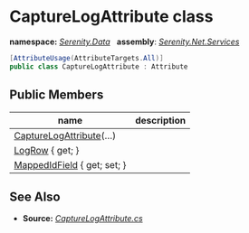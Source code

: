 # CaptureLogAttribute class
**namespace:** *[Serenity.Data](../README.md#serenity.data-namespace)*   **assembly**: *[Serenity.Net.Services](../README.md)*

```csharp
[AttributeUsage(AttributeTargets.All)]
public class CaptureLogAttribute : Attribute
```

## Public Members

| name | description |
| --- | --- |
| [CaptureLogAttribute](CaptureLogAttribute/CaptureLogAttribute.md)(…) |  |
| [LogRow](CaptureLogAttribute/LogRow.md) { get; } |  |
| [MappedIdField](CaptureLogAttribute/MappedIdField.md) { get; set; } |  |

## See Also

* **Source:** *[CaptureLogAttribute.cs](https://github.com/serenity-is/Serenity/blob/master/src/Serenity.Net.Services/RequestHandlers/IntegratedFeatures/CaptureLog/CaptureLogAttribute.cs)*